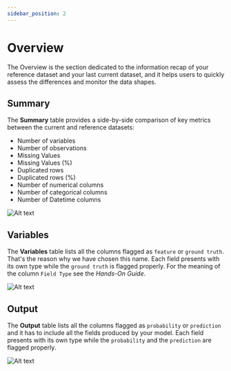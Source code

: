 ```yaml
---
sidebar_position: 2
---
```


# Overview

The Overview is the section dedicated to the information recap of your reference dataset and your last current dataset, and it helps users to quickly assess the differences and monitor the data shapes.


## Summary

The **Summary** table provides a side-by-side comparison of key metrics between the current and reference datasets:

- Number of variables
- Number of observations
- Missing Values
- Missing Values (%)
- Duplicated rows
- Duplicated rows (%)
- Number of numerical columns
- Number of categorical columns
- Number of Datetime columns

![Alt text](/img/overview/overview-summary.png "Overview Summary")


## Variables

The **Variables** table lists all the columns flagged as `feature` or `ground truth`. That's the reason why we have chosen this name. Each field presents with its own type while the `ground truth` is flagged properly.
For the meaning of the column `Field Type` see the *Hands-On Guide*.

![Alt text](/img/overview/overview-variables.png "Overview Variables")


## Output

The **Output** table lists all the columns flagged as `probability` or `prediction` and it has to include all the fields produced by your model. Each field presents with its own type while the `probability` and the `prediction` are flagged properly.

![Alt text](/img/overview/overview-output.png "Overview Output")


